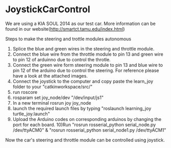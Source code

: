 # JoystickCarControl

We are using a KIA SOUL 2014 as our test car. More information can be found in our website(http://smartct.tamu.edu/index.html)

Steps to make the steering and trottle modules autonomous

1) Splice the blue and green wires in the steering and throttle module.
2) Connect the  blue wire from the throttle module to pin 13 and green wire to pin 12 of arduinno due to control the throtle.
3) Connect the green wire form steering module to pin 13 and blue wire to pin 12 of the arduino due to control the steering.
   For reference please have a look at the attached images.
4) Connect the joystick to the computer and copy paste the learn_joy folder to your "catkinworkspace/src/" 
5) run roscore
6) rosparam set joy_node/dev "/dev/input/js1"
7) In a new terminal rosrun joy joy_node
8) launch the required launch files by typing "roslaunch learning_joy turtle_joy.launch"
9) Upload the Arduino codes on corresponding arduinos by changing the port for each board.
10)Run "rosrun rosserial_python serial_node.py /dev/ttyACM0" & "rosrun rosserial_python serial_node1.py /dev/ttyACM1"


Now the car's steering and throttle module can be controlled using joystick.


